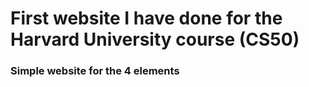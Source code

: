 # First website I have done for the Harvard University course (CS50)

### Simple website for the 4 elements